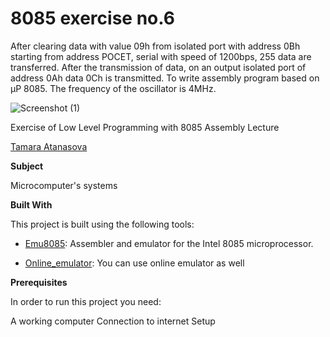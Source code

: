 # 8085 exercise no.6

After clearing data with value 09h from isolated
port with address 0Bh starting from address POCET, serial with
speed of 1200bps, 255 data are transferred. After
the transmission of data, on an output isolated port of
address 0Ah data 0Ch is transmitted. To write
assembly program based on µP 8085. The frequency of
the oscillator is 4MHz.

![Screenshot (1)]()

Exercise of Low Level Programming with 8085 Assembly Lecture



[Tamara Atanasova ](https://github.com/tamaraatanasova)



**Subject**

Microcomputer's systems

**Built With**

This project is built using the following tools:

- [Emu8085](https://8085-emulator.soft112.com/download.html): Assembler and emulator for the Intel 8085 microprocessor.

- [Online_emulator](https://www.sim8085.com/): You can use online emulator as well

**Prerequisites**

In order to run this project you need:

A working computer
Connection to internet
Setup







